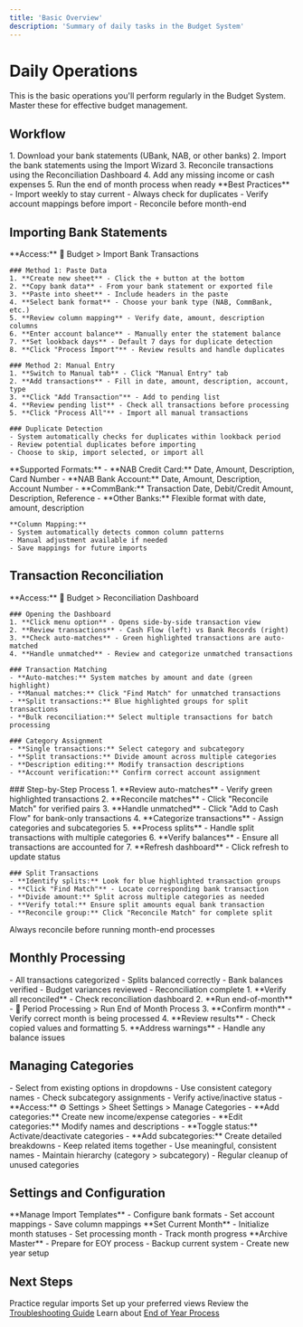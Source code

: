 ```yaml
---
title: 'Basic Overview'
description: 'Summary of daily tasks in the Budget System'
---
```


# Daily Operations

<Note>
  This is the basic operations you'll perform regularly in the Budget
  System. Master these for effective budget management.
</Note>

## Workflow

<Steps>
  1. Download your bank statements (UBank, NAB, or other banks)
  2. Import the bank statements using the Import Wizard
  3. Reconcile transactions using the Reconciliation Dashboard
  4. Add any missing income or cash expenses
  5. Run the end of month process when ready
</Steps>

<Tip>
  **Best Practices** - Import weekly to stay current - Always check for
  duplicates - Verify account mappings before import - Reconcile before month-end
</Tip>

## Importing Bank Statements

<AccordionGroup>
  <Accordion title="Import Bank Transactions" icon="file-import">
    **Access:** 🏦 Budget > Import Bank Transactions

    ### Method 1: Paste Data
    1. **Create new sheet** - Click the + button at the bottom
    2. **Copy bank data** - From your bank statement or exported file
    3. **Paste into sheet** - Include headers in the paste
    4. **Select bank format** - Choose your bank type (NAB, CommBank, etc.)
    5. **Review column mapping** - Verify date, amount, description columns
    6. **Enter account balance** - Manually enter the statement balance
    7. **Set lookback days** - Default 7 days for duplicate detection
    8. **Click "Process Import"** - Review results and handle duplicates

    ### Method 2: Manual Entry
    1. **Switch to Manual tab** - Click "Manual Entry" tab
    2. **Add transactions** - Fill in date, amount, description, account, type
    3. **Click "Add Transaction"** - Add to pending list
    4. **Review pending list** - Check all transactions before processing
    5. **Click "Process All"** - Import all manual transactions

    ### Duplicate Detection
    - System automatically checks for duplicates within lookback period
    - Review potential duplicates before importing
    - Choose to skip, import selected, or import all
  </Accordion>

  <Accordion title="Bank Format Support" icon="bank">
    **Supported Formats:**
    - **NAB Credit Card:** Date, Amount, Description, Card Number
    - **NAB Bank Account:** Date, Amount, Description, Account Number
    - **CommBank:** Transaction Date, Debit/Credit Amount, Description, Reference
    - **Other Banks:** Flexible format with date, amount, description

    **Column Mapping:**
    - System automatically detects common column patterns
    - Manual adjustment available if needed
    - Save mappings for future imports
  </Accordion>
</AccordionGroup>

## Transaction Reconciliation

<AccordionGroup>
  <Accordion title="Reconciliation Dashboard" icon="check-double">
    **Access:** 🏦 Budget > Reconciliation Dashboard

    ### Opening the Dashboard
    1. **Click menu option** - Opens side-by-side transaction view
    2. **Review transactions** - Cash Flow (left) vs Bank Records (right)
    3. **Check auto-matches** - Green highlighted transactions are auto-matched
    4. **Handle unmatched** - Review and categorize unmatched transactions

    ### Transaction Matching
    - **Auto-matches:** System matches by amount and date (green highlight)
    - **Manual matches:** Click "Find Match" for unmatched transactions
    - **Split transactions:** Blue highlighted groups for split transactions
    - **Bulk reconciliation:** Select multiple transactions for batch processing

    ### Category Assignment
    - **Single transactions:** Select category and subcategory
    - **Split transactions:** Divide amount across multiple categories
    - **Description editing:** Modify transaction descriptions
    - **Account verification:** Confirm correct account assignment
  </Accordion>

  <Accordion title="Reconciliation Process" icon="arrows-split-up-and-left">
    ### Step-by-Step Process
    1. **Review auto-matches** - Verify green highlighted transactions
    2. **Reconcile matches** - Click "Reconcile Match" for verified pairs
    3. **Handle unmatched** - Click "Add to Cash Flow" for bank-only transactions
    4. **Categorize transactions** - Assign categories and subcategories
    5. **Process splits** - Handle split transactions with multiple categories
    6. **Verify balances** - Ensure all transactions are accounted for
    7. **Refresh dashboard** - Click refresh to update status

    ### Split Transactions
    - **Identify splits:** Look for blue highlighted transaction groups
    - **Click "Find Match"** - Locate corresponding bank transaction
    - **Divide amount:** Split across multiple categories as needed
    - **Verify total:** Ensure split amounts equal bank transaction
    - **Reconcile group:** Click "Reconcile Match" for complete split
  </Accordion>
</AccordionGroup>

<Warning>Always reconcile before running month-end processes</Warning>

## Monthly Processing

<CardGroup cols={2}>
<Card title="Pre-Process Checklist" icon="list-check">
- All transactions categorized
- Splits balanced correctly
- Bank balances verified
- Budget variances reviewed
- Reconciliation complete
  </Card>

<Card title="Running Month-End" icon="calendar-check">
1. **Verify all reconciled** - Check reconciliation dashboard
2. **Run end-of-month** - 📅 Period Processing > Run End of Month Process
3. **Confirm month** - Verify correct month is being processed
4. **Review results** - Check copied values and formatting
5. **Address warnings** - Handle any balance issues
  </Card>
</CardGroup>

## Managing Categories

<Tabs>
  <Tab title="Using Categories">
    - Select from existing options in dropdowns
    - Use consistent category names
    - Check subcategory assignments
    - Verify active/inactive status
  </Tab>

  <Tab title="Managing Categories">
    - **Access:** ⚙️ Settings > Sheet Settings > Manage Categories
    - **Add categories:** Create new income/expense categories
    - **Edit categories:** Modify names and descriptions
    - **Toggle status:** Activate/deactivate categories
    - **Add subcategories:** Create detailed breakdowns
  </Tab>

  <Tab title="Category Organization">
    - Keep related items together
    - Use meaningful, consistent names
    - Maintain hierarchy (category > subcategory)
    - Regular cleanup of unused categories
  </Tab>
</Tabs>

## Settings and Configuration

<CardGroup cols={3}>
<Card title="Import Settings" icon="gear">
**Manage Import Templates**
- Configure bank formats
- Set account mappings
- Save column mappings
  </Card>

<Card title="Month Management" icon="calendar">
**Set Current Month**
- Initialize month statuses
- Set processing month
- Track month progress
  </Card>

<Card title="Advanced Settings" icon="warning">
**Archive Master**
- Prepare for EOY process
- Backup current system
- Create new year setup
  </Card>
</CardGroup>

## Next Steps

<Check>Practice regular imports</Check>
<Check>Set up your preferred views</Check>
<Check>Review the [Troubleshooting Guide](../troubleshooting/common-issues.md)</Check>
<Check>Learn about [End of Year Process](../yearly-tasks/end-of-year/overview.md)</Check>